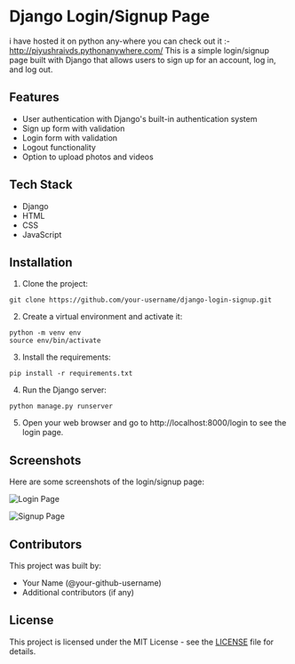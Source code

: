 # Django Login/Signup Page

i have hosted it on python any-where you can check out it :- http://piyushraivds.pythonanywhere.com/
This is a simple login/signup page built with Django that allows users to sign up for an account, log in, and log out.

## Features

* User authentication with Django's built-in authentication system
* Sign up form with validation
* Login form with validation
* Logout functionality
* Option to upload photos and videos

## Tech Stack

* Django
* HTML
* CSS
* JavaScript

## Installation

1. Clone the project:

```
git clone https://github.com/your-username/django-login-signup.git
```

2. Create a virtual environment and activate it:

```
python -m venv env
source env/bin/activate
```

3. Install the requirements:

```
pip install -r requirements.txt
```

4. Run the Django server:

```
python manage.py runserver
```

5. Open your web browser and go to http://localhost:8000/login to see the login page.

## Screenshots

Here are some screenshots of the login/signup page:

![Login Page](/screenshots/login.png)

![Signup Page](/screenshots/signup.png)

## Contributors

This project was built by:

* Your Name (@your-github-username)
* Additional contributors (if any)

## License

This project is licensed under the MIT License - see the [LICENSE](/LICENSE) file for details.
